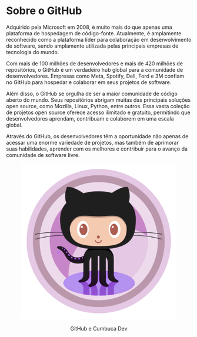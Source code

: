 # Sobre o GitHub

Adquirido pela Microsoft em 2008, é muito mais do que apenas uma plataforma de hospedagem de código-fonte. Atualmente, é amplamente reconhecido como a plataforma líder para colaboração em desenvolvimento de software, sendo amplamente utilizada pelas principais empresas de tecnologia do mundo.

Com mais de 100 milhões de desenvolvedores e mais de 420 milhões de repositórios, o GitHub é um verdadeiro hub global para a comunidade de desenvolvedores. Empresas como Meta, Spotify, Dell, Ford e 3M confiam no GitHub para hospedar e colaborar em seus projetos de software.

Além disso, o GitHub se orgulha de ser a maior comunidade de código aberto do mundo. Seus repositórios abrigam muitas das principais soluções open source, como Mozilla, Linux, Python, entre outros. Essa vasta coleção de projetos open source oferece acesso ilimitado e gratuito, permitindo que desenvolvedores aprendam, contribuam e colaborem em uma escala global.

Através do GitHub, os desenvolvedores têm a oportunidade não apenas de acessar uma enorme variedade de projetos, mas também de aprimorar suas habilidades, aprender com os melhores e contribuir para o avanço da comunidade de software livre.

<div align="center" data-full-width="false">

<figure><img src="../.gitbook/assets/Githuberson.png" alt="Um emblema circular com tons concêntricos de roxo e o Octocat (Octopus + Cat) - mascote do GitHub."><figcaption><p>GitHub e Cumbuca Dev</p></figcaption></figure>

</div>
